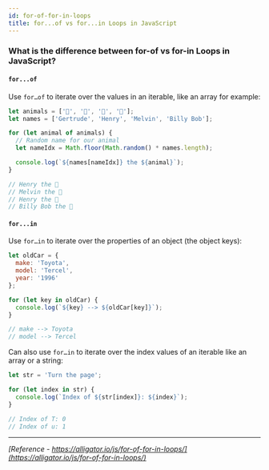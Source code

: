 ```yaml
---
id: for-of-for-in-loops
title: for...of vs for...in Loops in JavaScript
---
```


### What is the difference between for-of vs for-in Loops in JavaScript?

#### `for...of`

Use `for…of` to iterate over the values in an iterable, like an array for example:

```javascript
let animals = ['🐔', '🐷', '🐑', '🐇'];
let names = ['Gertrude', 'Henry', 'Melvin', 'Billy Bob'];

for (let animal of animals) {
  // Random name for our animal
  let nameIdx = Math.floor(Math.random() * names.length);

  console.log(`${names[nameIdx]} the ${animal}`);
}

// Henry the 🐔
// Melvin the 🐷
// Henry the 🐑
// Billy Bob the 🐇
```

#### `for...in`

Use `for…in` to iterate over the properties of an object (the object keys):

```javascript
let oldCar = {
  make: 'Toyota',
  model: 'Tercel',
  year: '1996'
};

for (let key in oldCar) {
  console.log(`${key} --> ${oldCar[key]}`);
}

// make --> Toyota
// model --> Tercel
```

Can also use `for…in` to iterate over the index values of an iterable like an array or a string:

```javascript
let str = 'Turn the page';

for (let index in str) {
  console.log(`Index of ${str[index]}: ${index}`);
}

// Index of T: 0
// Index of u: 1
```

---
*[Reference - https://alligator.io/js/for-of-for-in-loops/](https://alligator.io/js/for-of-for-in-loops/)*